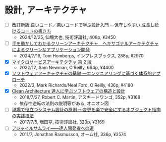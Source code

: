 # 設計, アーキテクチャ

- [ ] [改訂新版 良いコード／悪いコードで学ぶ設計入門 ―保守しやすい 成長し続けるコードの書き方](https://www.amazon.co.jp/dp/B0DPW38VVV)
  - 2024/12/25, 仙塲大也, 技術評論社, 408p, ¥3450
- [ ] [手を動かしてわかるクリーンアーキテクチャ　ヘキサゴナルアーキテクチャによるクリーンなアプリケーション開発](https://www.amazon.co.jp/dp/B0D9V7Y949)
  - 2024/7/19, Tom Hombergs, インプレスブックス, 288p, ¥2970
- [x] [マイクロサービスアーキテクチャ 第 2 版](https://www.oreilly.co.jp/books/9784814400010/)
  - 2022/12, Sam Newman, O’Reilly, 664p, ¥4400
- [x] [ソフトウェアアーキテクチャの基礎 ―エンジニアリングに基づく体系的アプローチ](https://www.oreilly.co.jp/books/9784873119823/)
  - 2022/3, Mark Richards/Neal Ford, O’Reilly, 436p, ¥4180
- [x] [Clean Architecture 達人に学ぶソフトウェアの構造と設計](https://www.amazon.co.jp/dp/B07FSBHS2V)
  - 2018/7/27, Robert C. Martin, アスキードワンゴ, 352p, ¥3168
  - 依存性逆転の法則の説明等がある, オニオン図
- [ ] [現場で役立つシステム設計の原則 〜変更を楽で安全にするオブジェクト指向の実践技法](https://www.amazon.co.jp/dp/B073GSDBGT)
  - 2017/7/5, 増田亨, 技術評論社, 320p, ¥3169
- [ ] [アジャイルサムライ――達人開発者への道](https://www.amazon.co.jp/dp/B00J1XKB6K)
  - 2011/7, Jonathan Rasmusson, オーム社, 336p, ¥2574
